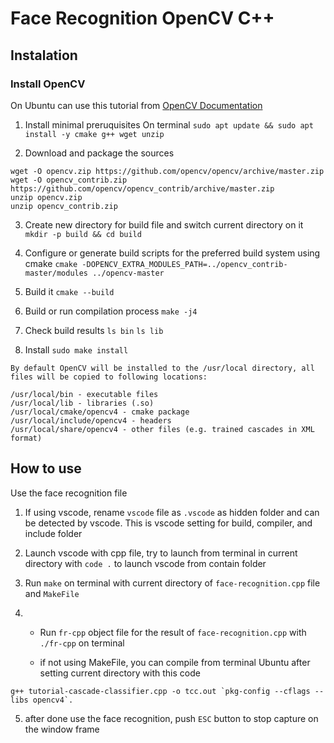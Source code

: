 # Face Recognition OpenCV C++

## Instalation
### Install OpenCV
On Ubuntu can use this tutorial from [OpenCV Documentation](https://docs.opencv.org/4.5.2/d7/d9f/tutorial_linux_install.html)

1. Install minimal preruquisites 
On terminal `sudo apt update && sudo apt install -y cmake g++ wget unzip`

2. Download and package the sources
```
wget -O opencv.zip https://github.com/opencv/opencv/archive/master.zip
wget -O opencv_contrib.zip https://github.com/opencv/opencv_contrib/archive/master.zip
unzip opencv.zip
unzip opencv_contrib.zip
```

3. Create new directory for build file and switch current directory on it
`mkdir -p build && cd build`

4. Configure or generate build scripts for the preferred build system using cmake
```cmake -DOPENCV_EXTRA_MODULES_PATH=../opencv_contrib-master/modules ../opencv-master```

5. Build it
`cmake --build`

6. Build or run compilation process
`make -j4`

7. Check build results
`ls bin`
`ls lib`

8. Install
`sudo make install`

```
By default OpenCV will be installed to the /usr/local directory, all files will be copied to following locations:

/usr/local/bin - executable files
/usr/local/lib - libraries (.so)
/usr/local/cmake/opencv4 - cmake package
/usr/local/include/opencv4 - headers
/usr/local/share/opencv4 - other files (e.g. trained cascades in XML format)
```

## How to use

Use the face recognition file

1. If using vscode, rename `vscode` file as `.vscode` as hidden folder and can be detected by vscode. This is vscode setting for build, compiler, and include folder

2. Launch vscode with cpp file, try to launch from terminal in current directory with `code .` to launch vscode from contain folder

3. Run `make` on terminal with current directory of `face-recognition.cpp` file and `MakeFile`

4. - Run `fr-cpp` object file for the result of `face-recognition.cpp` with `./fr-cpp` on terminal

   - if not using MakeFile, you can compile from terminal Ubuntu after setting current directory with this code

``g++ tutorial-cascade-classifier.cpp -o tcc.out `pkg-config --cflags --libs opencv4`.``

5. after done use the face recognition, push `ESC` button to stop capture on the window frame
